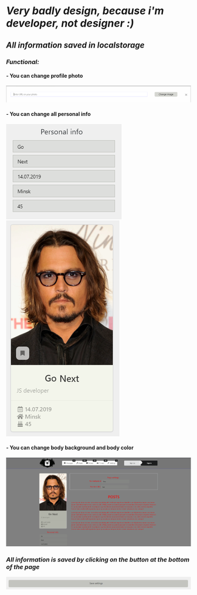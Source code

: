 # *Very badly design, because i'm developer, not designer :)*

## _All information saved in localstorage_ 

### _Functional:_

#### - You can change profile photo 
<img src = "img/image.png" alt="Image">

#### - You can change all personal info
<img src = "img/PersonalInfo.png" alt="Image">
<img src = "img/Person2.png" alt="Image">

#### - You can change body background and body color
<img src = "img/BG.png" alt="Image">

### **_All information is saved by clicking on the button at the bottom of the page_**
<img src = "img/save.png" alt="Image">

